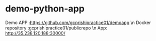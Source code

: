 # demo-python-app

Demo APP :https://github.com/gcprishipractice01/demoapp  \n
Docker repository :gcprishipractice01/publicrepo  \n
App: http://35.238.120.188:30000/
